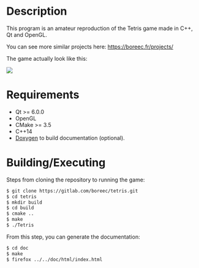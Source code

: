# Description

This program is an amateur reproduction of the Tetris game made in C++, Qt and OpenGL. 

You can see more similar projects here: https://boreec.fr/projects/

The game actually look like this:

![](https://imgur.com/a/hELhHt5)

# Requirements

- Qt >= 6.0.0
- OpenGL
- CMake >= 3.5
- C++14
- [Doxygen](https://www.doxygen.nl/index.html) to build documentation (optional).

# Building/Executing

Steps from cloning the repository to running the game:
```bash
$ git clone https://gitlab.com/boreec/tetris.git
$ cd tetris
$ mkdir build
$ cd build
$ cmake ..
$ make
$ ./Tetris
```

From this step, you can generate the documentation:

```bash
$ cd doc
$ make
$ firefox ../../doc/html/index.html
```


